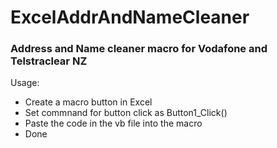 ExcelAddrAndNameCleaner
=======================

### Address and Name cleaner macro for Vodafone and Telstraclear NZ

Usage:

- Create a macro button in Excel
- Set commnand for button click as Button1_Click()
- Paste the code in the vb file into the macro
- Done
